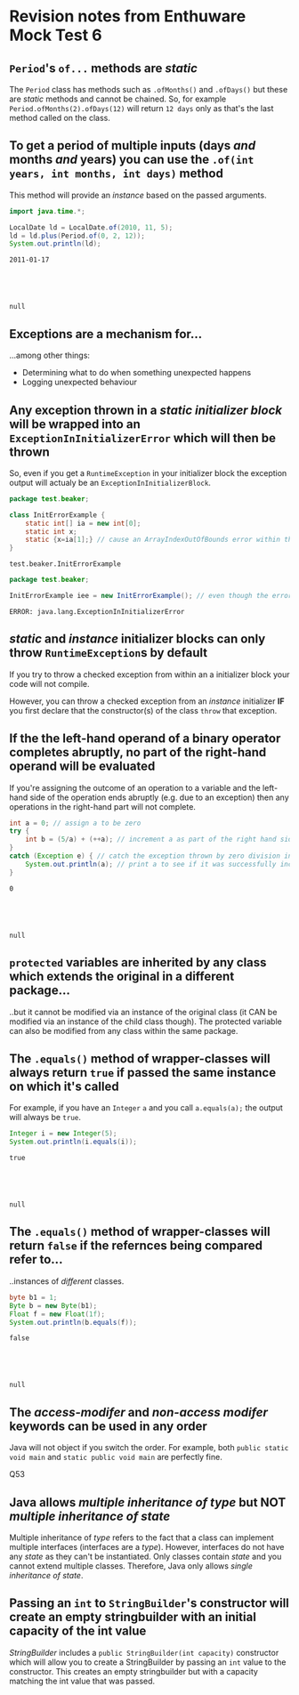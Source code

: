 # Revision notes from Enthuware Mock Test 6

## `Period`'s `of...` methods are *static*
The `Period` class has methods such as `.ofMonths()` and `.ofDays()` but these are *static* methods and cannot be chained. So, for example `Period.ofMonths(2).ofDays(12)` will return `12 days` only as that's the last method called on the class.

## To get a period of multiple inputs (days *and* months *and* years) you can use the `.of(int years, int months, int days)` method
This method will provide an *instance* based on the passed arguments.


```Java
import java.time.*;

LocalDate ld = LocalDate.of(2010, 11, 5);
ld = ld.plus(Period.of(0, 2, 12));
System.out.println(ld);
```

    2011-01-17





    null



## Exceptions are a mechanism for...
...among other things:
- Determining what to do when something unexpected happens
- Logging unexpected behaviour

## Any exception thrown in a *static initializer block* will be wrapped into an `ExceptionInInitializerError` which will then be thrown
So, even if you get a `RuntimeException` in your initializer block the exception output will actualy be an `ExceptionInInitializerBlock`.


```Java
package test.beaker;

class InitErrorExample {
    static int[] ia = new int[0];
    static int x;
    static {x=ia[1];} // cause an ArrayIndexOutOfBounds error within the static initializer
}
```




    test.beaker.InitErrorExample




```Java
package test.beaker;

InitErrorExample iee = new InitErrorExample(); // even though the error raised in the initializer was ArrayIndexOutOfBounds the output will show ExceptionInInitializerError
```


    ERROR: java.lang.ExceptionInInitializerError


## *static* and *instance* initializer blocks can only throw `RuntimeException`s by default
If you try to throw a checked exception from within an a initializer block your code will not compile.

However, you can throw a checked exception from an *instance* initializer __IF__ you first declare that the constructor(s) of the class `throw` that exception.

## If the the left-hand operand of a binary operator completes abruptly, no part of the right-hand operand will be evaluated
If you're assigning the outcome of an operation to a variable and the left-hand side of the operation ends abruptly (e.g. due to an exception) then any operations in the right-hand part will not complete.


```Java
int a = 0; // assign a to be zero
try {
    int b = (5/a) + (++a); // increment a as part of the right hand side of the operation
}
catch (Exception e) { // catch the exception thrown by zero division in the above operation
    System.out.println(a); // print a to see if it was successfully incremented
}
```

    0





    null



## `protected` variables are inherited by any class which extends the original in a different package...
..but it cannot be modified via an instance of the original class (it CAN be modified via an instance of the child class though). The protected variable can also be modified from any class within the same package.

## The `.equals()` method of wrapper-classes will always return `true` if passed the same instance on which it's called
For example, if you have an `Integer` `a` and you call `a.equals(a);` the output will always be `true`.


```Java
Integer i = new Integer(5);
System.out.println(i.equals(i));
```

    true





    null



## The `.equals()` method of wrapper-classes will return `false` if the refernces being compared refer to...
..instances of *different* classes.


```Java
byte b1 = 1;
Byte b = new Byte(b1);
Float f = new Float(1f);
System.out.println(b.equals(f));
```

    false





    null



## The *access-modifer* and *non-access modifer* keywords can be used in any order
Java will not object if you switch the order. For example, both `public static void main` and `static public void main` are perfectly fine.

Q53

## Java allows *multiple inheritance of type* but NOT *multiple inheritance of state*
Multiple inheritance of *type* refers to the fact that a class can implement multiple interfaces (interfaces are a *type*). However, interfaces do not have any *state* as they can't be instantiated. Only classes contain *state* and you cannot extend multiple classes. Therefore, Java only allows *single inheritance of state*.

## Passing an `int` to `StringBuilder`'s constructor will create an empty stringbuilder with an initial capacity of the int value
*StringBuilder* includes a `public StringBuilder(int capacity)` constructor which will allow you to create a StringBuilder by passing an `int` value to the constructor. This creates an empty stringbuilder but with a capacity matching the int value that was passed.


```Java

```
